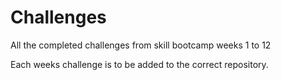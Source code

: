 # Challenges
All the completed challenges from skill bootcamp weeks 1 to 12

Each weeks challenge is to be added to the correct repository.
